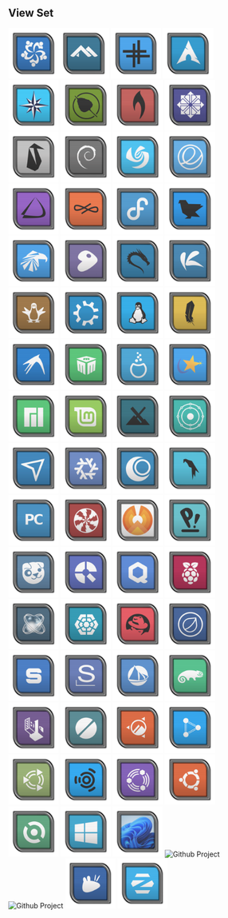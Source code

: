 ## View Set

<img src="256/Alma.png" alt="Github Project" style="width:20%;"><img src="256/Alpine.png" alt="Github Project" style="width:20%;"> 
<img src="256/Antix.png" alt="Github Project" style="width:20%;"> 
<img src="256/Arch.png" alt="Github Project" style="width:20%;"> 
<img src="256/Bluestar.png" alt="Github Project" style="width:20%;"> 
<img src="256/Bodhi.png" alt="Github Project" style="width:20%;"> 
<img src="256/Bunsenlabs.png" alt="Github Project" style="width:20%;"> 
<img src="256/CentOS.png" alt="Github Project" style="width:20%;"> 
<img src="256/Clear.png" alt="Github Project" style="width:20%;"> 
<img src="256/Debian.png" alt="Github Project" style="width:20%;"> 
<img src="256/Deepin.png" alt="Github Project" style="width:20%;"> 
<img src="256/Elementary.png" alt="Github Project" style="width:20%;"> 
<img src="256/Endeavour.png" alt="Github Project" style="width:20%;"> 
<img src="256/Endless.png" alt="Github Project" style="width:20%;"> 
<img src="256/Fedora.png" alt="Github Project" style="width:20%;"> 
<img src="256/Feren.png" alt="Github Project" style="width:20%;"> 
<img src="256/Garuda.png" alt="Github Project" style="width:20%;"> 
<img src="256/Gentoo.png" alt="Github Project" style="width:20%;"> 
<img src="256/Kali.png" alt="Github Project" style="width:20%;"> 
<img src="256/Kaos.png" alt="Github Project" style="width:20%;"> 
<img src="256/Knoppix.png" alt="Github Project" style="width:20%;"> 
<img src="256/Kubuntu.png" alt="Github Project" style="width:20%;"> 
<img src="256/Linux.png" alt="Github Project" style="width:20%;"> 
<img src="256/Lite.png" alt="Github Project" style="width:20%;"> 
<img src="256/Lubuntu.png" alt="Github Project" style="width:20%;"> 
<img src="256/Mabox.png" alt="Github Project" style="width:20%;"> 
<img src="256/Mageia.png" alt="Github Project" style="width:20%;"> 
<img src="256/Mandriva.png" alt="Github Project" style="width:20%;"> 
<img src="256/Manjaro.png" alt="Github Project" style="width:20%;"> 
<img src="256/Mint.png" alt="Github Project" style="width:20%;"> 
<img src="256/MX.png" alt="Github Project" style="width:20%;"> 
<img src="256/Neon.png" alt="Github Project" style="width:20%;"> 
<img src="256/Netrunner.png" alt="Github Project" style="width:20%;"> 
<img src="256/Nixos.png" alt="Github Project" style="width:20%;"> 
<img src="256/Openmandriva.png" alt="Github Project" style="width:20%;"> 
<img src="256/Parrot.png" alt="Github Project" style="width:20%;"> 
<img src="256/PC.png" alt="Github Project" style="width:20%;"> 
<img src="256/Peppermint.png" alt="Github Project" style="width:20%;"> 
<img src="256/Phoenix.png" alt="Github Project" style="width:20%;"> 
<img src="256/Pop.png" alt="Github Project" style="width:20%;"> 
<img src="256/Puppy.png" alt="Github Project" style="width:20%;"> 
<img src="256/Q4OS.png" alt="Github Project" style="width:20%;"> 
<img src="256/Qubes.png" alt="Github Project" style="width:20%;"> 
<img src="256/Raspios.png" alt="Github Project" style="width:20%;"> 
<img src="256/ReactOS.png" alt="Github Project" style="width:20%;"> 
<img src="256/Rebornos.png" alt="Github Project" style="width:20%;"> 
<img src="256/RedHat.png" alt="Github Project" style="width:20%;"> 
<img src="256/Rosa.png" alt="Github Project" style="width:20%;"> 
<img src="256/Septor.png" alt="Github Project" style="width:20%;"> 
<img src="256/Slackware.png" alt="Github Project" style="width:20%;"> 
<img src="256/Solus.png" alt="Github Project" style="width:20%;"> 
<img src="256/Suse.png" alt="Github Project" style="width:20%;"> 
<img src="256/Tails.png" alt="Github Project" style="width:20%;"> 
<img src="256/Tinycore.png" alt="Github Project" style="width:20%;"> 
<img src="256/Ubuntu_Cinnamon.png" alt="Github Project" style="width:20%;"> 
<img src="256/Ubuntu_Dde.png" alt="Github Project" style="width:20%;"> 
<img src="256/Ubuntu_Mate.png" alt="Github Project" style="width:20%;"> 
<img src="256/Ubuntu_Studio.png" alt="Github Project" style="width:20%;"> 
<img src="256/Ubuntu_Unity.png" alt="Github Project" style="width:20%;"> 
<img src="256/Ubuntu.png" alt="Github Project" style="width:20%;"> 
<img src="256/Void.png" alt="Github Project" style="width:20%;"> 
<img src="256/Windows10.png" alt="Github Project" style="width:20%;"> 
<img src="256/Windows11.png" alt="Github Project" style="width:20%;"> 
<img src="256/Windows11_Alt_.png" alt="Github Project" style="width:20%;">
<img src="256/Windows11_Alt2_.png" alt="Github Project" style="width:20%;">
<img src="256/Xubuntu.png" alt="Github Project" style="width:20%;"> 
<img src="256/Zorin.png" alt="Github Project" style="width:20%;"> 

